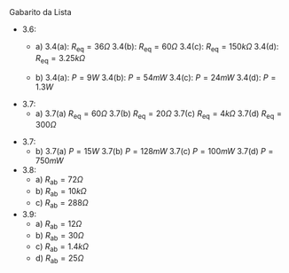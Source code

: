 <div class="cabecalho">
Gabarito da Lista
</div>
<div class="two-columns-50-50">
<div class="regular">

- 3.6:
    - a) 3.4(a): $R_{\text{eq}} = 36\Omega$
         3.4(b): $R_{\text{eq}} = 60\Omega$
         3.4(c): $R_{\text{eq}} = 150 k\Omega$
         3.4(d): $R_{\text{eq}} = 3.25 k\Omega$

    - b) 3.4(a): $P = 9 W$
         3.4(b): $P = 54 mW$
         3.4(c): $P = 24 mW$
         3.4(d): $P = 1.3 W$
- 3.7:
    - a) 3.7(a) $R_{\text{eq}} = 60 \Omega$
         3.7(b) $R_{\text{eq}} = 20 \Omega$
         3.7(c) $R_{\text{eq}} = 4 k\Omega$
         3.7(d) $R_{\text{eq}} = 300\Omega$


</div>
<div class="regular">

- 3.7:
    - b) 3.7(a) $P = 15 W$
         3.7(b) $P = 128 mW$
         3.7(c) $P = 100 mW$
         3.7(d) $P = 750 mW$
- 3.8:
    - a) $R_{\text{ab}} = 72 \Omega$
    - b) $R_{\text{ab}} = 10 k\Omega$
    - c) $R_{\text{ab}} = 288 \Omega$
- 3.9:
    - a) $R_{\text{ab}} = 12 \Omega$
    - b) $R_{\text{ab}} = 30 \Omega$
    - c) $R_{\text{ab}} = 1.4 k\Omega$
    - d) $R_{\text{ab}} = 25 \Omega$

</div>
</div>

